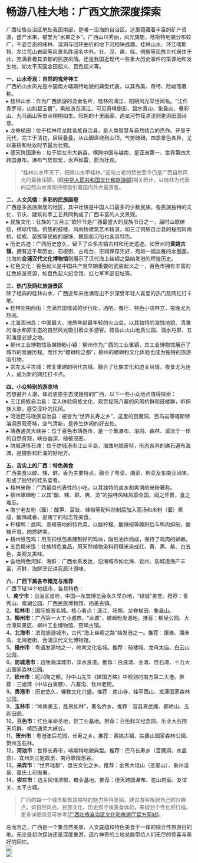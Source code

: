 # 畅游八桂大地：广西文旅深度探索  

广西壮族自治区地处我国南部，是唯一沿海的自治区。这里蕴藏着丰富的矿产资源，盛产水果，被誉为“水果之乡”。广西山川秀丽，风光旖旎，喀斯特地貌分布较广，千姿百态的峰林、溶洞与回环曲折的地下河相映成趣。桂林山水、环江喀斯特、左江花山岩画等风景名胜闻名中外。壮、汉、苗、瑶、侗族等民族世代居住于此，充满着极其浓郁的民族风情。还是我国近现代一些重大历史事件的策源地和发生地，如太平天国金田起义、百色起义等。  

**一、山水奇观：自然的鬼斧神工**  
广西的山水风光是中国南方喀斯特地貌的典型代表，以其秀美、奇特、险峻而著称。  
▸ 桂林山水：作为广西旅游的烫金名片，桂林的漓江、阳朔风光举世闻名。“江作青罗带，山如碧玉簪”，乘船游览漓江，可见奇峰倒影、碧水青山，象鼻山、叠彩山、九马画山等景点栩栩如生。阳朔的十里画廊、遇龙河竹筏漂流则更添田园诗意。  
▸ 龙脊梯田：位于桂林市龙胜各族自治县，是人类智慧与自然结合的杰作。开垦于元代，完工于清初，层层叠叠，从山脚盘绕到山顶，气势磅礴，四季景色各异，尤以春耕和秋收时节最为壮观。  
▸ 德天跨国瀑布：位于崇左市大新县，横跨中国与越南，是亚洲第一、世界第四大跨国瀑布。瀑布气势恢宏，水声如雷，蔚为壮观。  

>“桂林山水甲天下，阳朔山水甲桂林。”这句古老的赞誉至今仍是广西自然风光的最佳注脚。据<a href="http://www.mct.gov.cn" target="_blank">[中华人民共和国文化和旅游部]</a>相关统计，以桂林为代表的自然山水景观持续吸引着国内外大量游客。  

**二、人文风情：多彩的民族画卷**  
广西是多民族聚居的地区，其中壮族是中国人口最多的少数民族。各民族独特的文化、节庆、建筑和手工艺共同构成了广西丰富的人文景观。  
▸ 民族文化：壮族的“三月三”歌圩节是广西最盛大的民族节日之一，届时山歌缭绕，绣球传情。侗族的鼓楼、风雨桥建筑艺术精湛，如三江侗族自治县的程阳风雨桥。瑶族、苗族等民族的服饰、舞蹈和习俗也各具特色。  
▸ 历史古迹：广西历史悠久，留下了众多古镇古村和历史遗迹。如贺州的**黄姚古镇**，拥有近千年历史，石板街、古戏台、宗祠保存完好，宛如一幅淡雅的水墨画。北海的**合浦汉代文化博物馆**则展示了汉代海上丝绸之路始发港的辉煌历史。  
▸ 红色文化：百色起义是中国共产党早期重要的武装起义之一，百色市拥有丰富的红色旅游资源，如百色起义纪念馆、红七军军部旧址等。  

**三、热门及网红旅游景区**  
除了经典的桂林山水，广西近年来也涌现出不少深受年轻人喜爱的热门及网红打卡地。  
▸ 桂林阳朔西街：充满异国情调的步行街，酒吧、餐厅、特色小店林立，夜晚尤为热闹。  
▸ 北海涠洲岛：中国最大、地质年龄最年轻的火山岛，以其独特的海蚀地貌、清澈的海水和原生态的自然风光吸引着众多游客。鳄鱼山火山地质公园、滴水丹屏、五彩滩是必游之地。  
▸ 柳州工业博物馆及螺蛳粉小镇：柳州作为广西的工业重镇，其工业博物馆展示了城市的发展历程。而作为“螺蛳粉之都”，柳州的螺蛳粉文化体验也成为独特的旅游吸引物。  
▸ 崇左太平古城：修复重建的明代古城，融合了壮族文化和边关风情，夜景尤为迷人，成为新的网红打卡点。  

**四、小众特别的游览地**  
若想避开人潮，体验更原生态或独特的广西，以下一些小众地点值得探索：  
▸ 三江侗族自治县：深入体验侗族文化，观赏程阳八寨的风雨桥群和鼓楼群，听侗族大歌，感受淳朴的民风。  
▸ 河池巴马瑶族自治县：被誉为“世界长寿之乡”，这里的百魔洞、百鸟岩等喀斯特溶洞景观奇特，空气清新，是养生休闲的好去处。  
▸ 靖西通灵大峡谷：位于百色市靖西市，是一个集瀑布、溶洞、森林、溪流于一体的自然奇观，峡谷幽深，植被茂密。  
▸ 防城港怪石滩：位于防城港市江山半岛，海蚀地貌奇特，形态各异的礁石遍布海滩，是摄影和赶海的好地方。  

**五、舌尖上的广西：特色美食**  
广西美食以酸、辣、鲜、香为主要特点，融合了粤菜、湘菜、黔菜及东南亚风味，形成了独特的桂系菜肴。  
▸ 桂林米粉：广西最具代表性的小吃，以其独特的卤水和爽滑的米粉著称。  
▸ 柳州螺蛳粉：以其“酸、辣、鲜、爽、烫”的独特风味风靡全国，闻之开胃，食之难忘。  
▸ 南宁老友粉（面）：酸笋、豆豉、辣椒等配料炒制后加入高汤和米粉（面）煮成，酸辣咸香，是南宁的标志性美食。  
▸ 柠檬鸭：武鸣、高峰等地的特色菜，以酸柠檬、酸辣椒等腌制后与鸭肉焖制，酸辣开胃，肉质鲜美。  
▸ 梧州纸包鸡：用玉扣纸包裹腌制好的鸡块，隔纸油炸而成，保持了鸡肉的鲜嫩。  
▸ 五色糯米饭：壮族特色食品，用天然植物染料将糯米染成红、黄、黑、紫、白五色，美观又美味。  
▸ 各地特色河鲜、海鲜：广西水系发达，沿海城市如北海、钦州、防城港海产丰富，河鲜、海鲜烹饪讲究原汁原味。  

**六、广西下属各市概览与推荐**  
广西下辖14个地级市，各具特色：  
1。**南宁市**：自治区首府，中国—东盟博览会永久举办地，“绿城”美誉。推荐：青秀山、南湖公园、广西民族博物馆、扬美古镇。  
2。**桂林市**：国际旅游名城。核心看点：漓江、阳朔、龙脊梯田、象鼻山。  
3。**柳州市**：广西第一大工业城市，“龙城”，螺蛳粉发源地。推荐：柳侯公园、大龙潭风景区、柳州工业博物馆、窑埠古镇。  
4。**北海市**：滨海旅游城市，古代“海上丝绸之路”始发港之一。推荐：银滩、涠洲岛、北海老街、合浦汉代文化博物馆。  
5。**梧州市**：粤语发源地之一，岭南文化名城。推荐：骑楼城、龙母太庙、白云山公园。  
6。**防城港市**：边陲海滨城市，深水良港。推荐：白浪滩、金滩、怪石滩、十万大山国家森林公园。  
7。**钦州市**：坭兴陶之都，孙中山先生《建国方略》中规划的南方第二大港。推荐：三娘湾（中华白海豚）、八寨沟、钦州老街。  
8。**贵港市**：历史悠久，佛教文化兴盛。推荐：南山寺、桂平西山、龙潭国家森林公园。  
9。**玉林市**：“岭南美玉，胜景如林”，著名侨乡。推荐：容县真武阁、都峤山、五彩田园。  
10。**百色市**：红色革命圣地，铝工业基地。推荐：百色起义纪念园、乐业大石围天坑群、靖西通灵大峡谷。  
11。**贺州市**：粤港澳后花园，长寿之乡。推荐：黄姚古镇、姑婆山国家森林公园、贺州玉石林。  
12。**河池市**：世界长寿市，喀斯特地貌典型。推荐：巴马长寿乡（百魔洞、水晶宫）、宜州刘三姐故里、南丹歌娅思谷。  
13。**来宾市**：“世界瑶都”，盘古文化之乡。推荐：金秀大瑶山（圣堂山）、象州温泉、莫氏土司衙署。  
14。**崇左市**：边关风情浓郁，糖业基地。推荐：德天跨国瀑布、花山岩画、友谊关、太平古城。  

> 广西的每一个城市都有其独特的魅力等待发掘。建议游客根据自己的兴趣点，如自然风光、民族文化、历史探寻或美食体验，来规划个性化的行程。更多详细信息可参考<a href="http://wlt.gxzf.gov.cn" target="_blank">[广西壮族自治区文化和旅游厅官方网站]</a>。  

总而言之，广西是一个集自然美景、人文底蕴和特色美食于一体的综合性旅游目的地。无论是初次探访还是深度重游，这片神奇的土地总能带给人们无尽的惊喜与美好的回忆。  
![](https://bzdt-sbsm.obs.cn-north-4.myhuaweicloud.com/prototype/default/4o28b0625501ad13015501ad2bfc0643.jpg)  
![](https://s1.imagehub.cc/images/2025/06/25/26533d311219cd359e127958b5607cce.jpg)  
<!-- Last processed: 2025-07-22 03:44:21 -->
